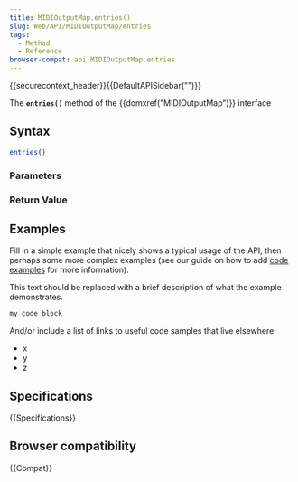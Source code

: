 ```yaml
---
title: MIDIOutputMap.entries()
slug: Web/API/MIDIOutputMap/entries
tags:
  - Method
  - Reference
browser-compat: api.MIDIOutputMap.entries
---
```

{{securecontext_header}}{{DefaultAPISidebar("")}}

The **`entries()`** method of the {{domxref("MIDIOutputMap")}} interface 

## Syntax

```js
entries()
```

### Parameters



### Return Value



## Examples

Fill in a simple example that nicely shows a typical usage of the API, then perhaps some more complex examples (see our guide on how to add [code examples](/en-US/docs/MDN/Contribute/Structures/Code_examples) for more information).

This text should be replaced with a brief description of what the example demonstrates.

```js
my code block
```

And/or include a list of links to useful code samples that live elsewhere:

*   x
*   y
*   z

## Specifications

{{Specifications}}

## Browser compatibility

{{Compat}}

